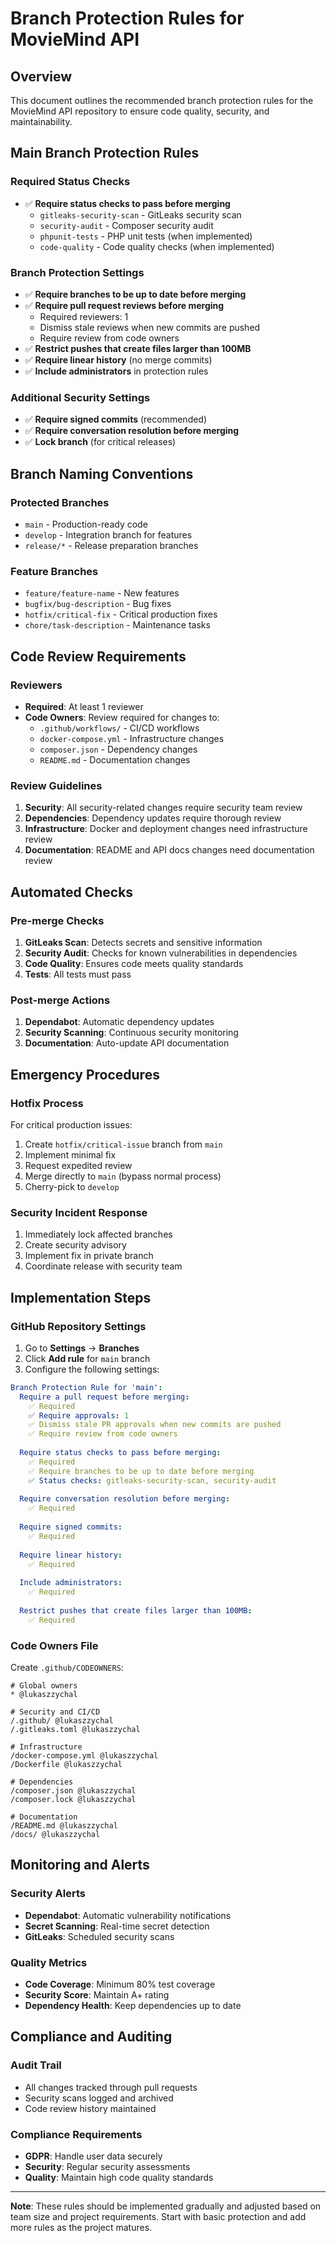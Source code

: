 # Branch Protection Rules for MovieMind API

## Overview
This document outlines the recommended branch protection rules for the MovieMind API repository to ensure code quality, security, and maintainability.

## Main Branch Protection Rules

### Required Status Checks
- ✅ **Require status checks to pass before merging**
  - `gitleaks-security-scan` - GitLeaks security scan
  - `security-audit` - Composer security audit
  - `phpunit-tests` - PHP unit tests (when implemented)
  - `code-quality` - Code quality checks (when implemented)

### Branch Protection Settings
- ✅ **Require branches to be up to date before merging**
- ✅ **Require pull request reviews before merging**
  - Required reviewers: 1
  - Dismiss stale reviews when new commits are pushed
  - Require review from code owners
- ✅ **Restrict pushes that create files larger than 100MB**
- ✅ **Require linear history** (no merge commits)
- ✅ **Include administrators** in protection rules

### Additional Security Settings
- ✅ **Require signed commits** (recommended)
- ✅ **Require conversation resolution before merging**
- ✅ **Lock branch** (for critical releases)

## Branch Naming Conventions

### Protected Branches
- `main` - Production-ready code
- `develop` - Integration branch for features
- `release/*` - Release preparation branches

### Feature Branches
- `feature/feature-name` - New features
- `bugfix/bug-description` - Bug fixes
- `hotfix/critical-fix` - Critical production fixes
- `chore/task-description` - Maintenance tasks

## Code Review Requirements

### Reviewers
- **Required**: At least 1 reviewer
- **Code Owners**: Review required for changes to:
  - `.github/workflows/` - CI/CD workflows
  - `docker-compose.yml` - Infrastructure changes
  - `composer.json` - Dependency changes
  - `README.md` - Documentation changes

### Review Guidelines
1. **Security**: All security-related changes require security team review
2. **Dependencies**: Dependency updates require thorough review
3. **Infrastructure**: Docker and deployment changes need infrastructure review
4. **Documentation**: README and API docs changes need documentation review

## Automated Checks

### Pre-merge Checks
1. **GitLeaks Scan**: Detects secrets and sensitive information
2. **Security Audit**: Checks for known vulnerabilities in dependencies
3. **Code Quality**: Ensures code meets quality standards
4. **Tests**: All tests must pass

### Post-merge Actions
1. **Dependabot**: Automatic dependency updates
2. **Security Scanning**: Continuous security monitoring
3. **Documentation**: Auto-update API documentation

## Emergency Procedures

### Hotfix Process
For critical production issues:
1. Create `hotfix/critical-issue` branch from `main`
2. Implement minimal fix
3. Request expedited review
4. Merge directly to `main` (bypass normal process)
5. Cherry-pick to `develop`

### Security Incident Response
1. Immediately lock affected branches
2. Create security advisory
3. Implement fix in private branch
4. Coordinate release with security team

## Implementation Steps

### GitHub Repository Settings
1. Go to **Settings** → **Branches**
2. Click **Add rule** for `main` branch
3. Configure the following settings:

```yaml
Branch Protection Rule for 'main':
  Require a pull request before merging:
    ✅ Required
    ✅ Require approvals: 1
    ✅ Dismiss stale PR approvals when new commits are pushed
    ✅ Require review from code owners
  
  Require status checks to pass before merging:
    ✅ Required
    ✅ Require branches to be up to date before merging
    ✅ Status checks: gitleaks-security-scan, security-audit
  
  Require conversation resolution before merging:
    ✅ Required
  
  Require signed commits:
    ✅ Required
  
  Require linear history:
    ✅ Required
  
  Include administrators:
    ✅ Required
  
  Restrict pushes that create files larger than 100MB:
    ✅ Required
```

### Code Owners File
Create `.github/CODEOWNERS`:

```
# Global owners
* @lukaszzychal

# Security and CI/CD
/.github/ @lukaszzychal
/.gitleaks.toml @lukaszzychal

# Infrastructure
/docker-compose.yml @lukaszzychal
/Dockerfile @lukaszzychal

# Dependencies
/composer.json @lukaszzychal
/composer.lock @lukaszzychal

# Documentation
/README.md @lukaszzychal
/docs/ @lukaszzychal
```

## Monitoring and Alerts

### Security Alerts
- **Dependabot**: Automatic vulnerability notifications
- **Secret Scanning**: Real-time secret detection
- **GitLeaks**: Scheduled security scans

### Quality Metrics
- **Code Coverage**: Minimum 80% test coverage
- **Security Score**: Maintain A+ rating
- **Dependency Health**: Keep dependencies up to date

## Compliance and Auditing

### Audit Trail
- All changes tracked through pull requests
- Security scans logged and archived
- Code review history maintained

### Compliance Requirements
- **GDPR**: Handle user data securely
- **Security**: Regular security assessments
- **Quality**: Maintain high code quality standards

---

**Note**: These rules should be implemented gradually and adjusted based on team size and project requirements. Start with basic protection and add more rules as the project matures.
